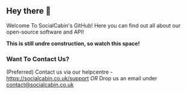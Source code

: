 ## Hey there 👋

<!--

**Here are some ideas to get you started:**

🙋‍♀️ A short introduction - what is your organization all about?
🌈 Contribution guidelines - how can the community get involved?
👩‍💻 Useful resources - where can the community find your docs? Is there anything else the community should know?
🍿 Fun facts - what does your team eat for breakfast?
🧙 Remember, you can do mighty things with the power of [Markdown](https://docs.github.com/github/writing-on-github/getting-started-with-writing-and-formatting-on-github/basic-writing-and-formatting-syntax)
-->

Welcome To SocialCabin's GitHub!
Here you can find out all about our open-source software and API!

**This is still undre construction, so watch this space!**

### Want To Contact Us?

(Preferred) Contact us via our helpcentre - https://socialcabin.co.uk/support
_OR_
Drop us an email under contact@socialcabin.co.uk
